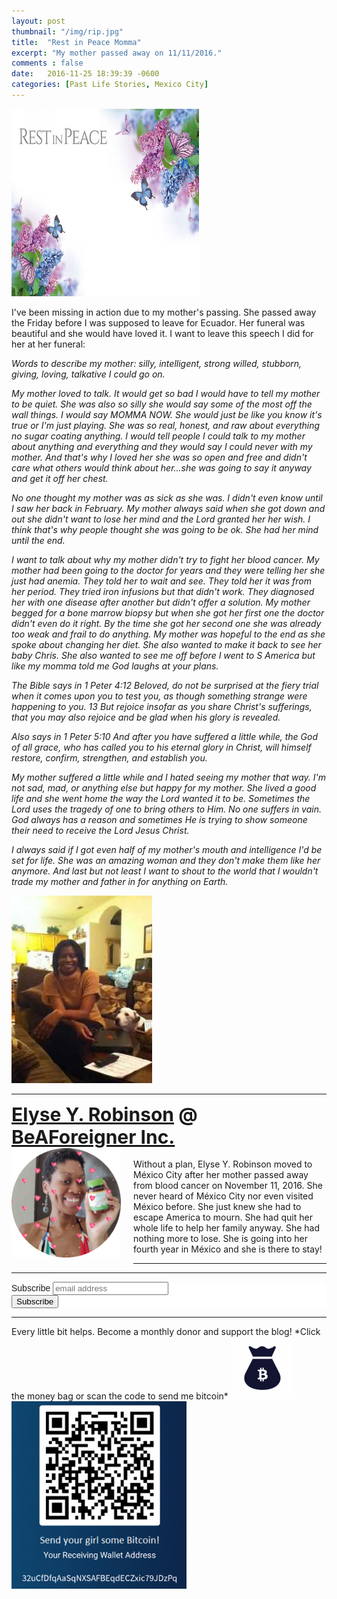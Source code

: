 ```yaml
---
layout: post
thumbnail: "/img/rip.jpg"
title:  "Rest in Peace Momma"
excerpt: "My mother passed away on 11/11/2016."
comments : false
date:   2016-11-25 18:39:39 -0600
categories: [Past Life Stories, Mexico City]
---
```


<img src="/img/rip.jpg" width="300" height="300" alt="RIP">

I've been missing in action due to my mother's passing. She passed away the Friday before I was supposed to leave for Ecuador. Her funeral was beautiful and she would have loved it. I want to leave this speech I did for her at her funeral:

<em>Words to describe my mother: silly, intelligent, strong willed, stubborn, giving, loving, talkative I could go on.</em>

<em>My mother loved to talk. It would get so bad I would have to tell my mother to be quiet. She was also so silly she would say some of the most off the wall things. I would say MOMMA NOW. She would just be like you know it's true or I'm just playing. She was so real, honest, and raw about everything no sugar coating anything. I would tell people I could talk to my mother about anything and everything and they would say I could never with my mother. And that's why I loved her she was so open and free and didn't care what others would think about her...she was going to say it anyway and get it off her chest.</em>

<em>No one thought my mother was as sick as she was. I didn't even know until I saw her back in February. My mother always said when she got down and out she didn't want to lose her mind and the Lord granted her her wish. I think that's why people thought she was going to be ok. She had her mind until the end.</em>

<em>I want to talk about why my mother didn't try to fight her blood cancer. My mother had been going to the doctor for years and they were telling her she just had anemia. They told her to wait and see. They told her it was from her period. They tried iron infusions but that didn't work. They diagnosed her with one disease after another but didn't offer a solution. My mother begged for a bone marrow biopsy but when she got her first one the doctor didn't even do it right. By the time she got her second one she was already too weak and frail to do anything. My mother was hopeful to the end as she spoke about changing her diet. She also wanted to make it back to see her baby Chris. She also wanted to see me off before I went to S America but like my momma told me God laughs at your plans.</em>

<em>The Bible says in 1 Peter 4:12 Beloved, do not be surprised at the fiery trial when it comes upon you to test you, as though something strange were happening to you. 13 But rejoice insofar as you share Christ's sufferings, that you may also rejoice and be glad when his glory is revealed.</em>

<em>Also says in 1 Peter 5:10 And after you have suffered a little while, the God of all grace, who has called you to his eternal glory in Christ, will himself restore, confirm, strengthen, and establish you.</em>

<em>My mother suffered a little while and I hated seeing my mother that way. I'm not sad, mad, or anything else but happy for my mother. She lived a good life and she went home the way the Lord wanted it to be. Sometimes the Lord uses the tragedy of one to bring others to Him. No one suffers in vain. God always has a reason and sometimes He is trying to show someone their need to receive the Lord Jesus Christ.</em>

<em>I always said if I got even half of my mother's mouth and intelligence I'd be set for life. She was an amazing woman and they don't make them like her anymore. And last but not least I want to shout to the world that I wouldn't trade my mother and father in for anything on Earth.</em>

<picture>
  <source srcset="/img/mom.webp" type="image/webp">
  <source srcset="/img/mom.jpg" type="image/jpeg">
<img src="/img/mom.jpg" alt="Beverly Ann Robinson">
</picture>
<br>

<hr>

<div style="font-size: 30px; font-weight: bold;"><a href="https://elyserobinson.com" target="_blank">Elyse Y. Robinson</a> @ <a href="https://www.beaforeigner.com" target="_blank">BeAForeigner Inc.</a></div>
<div style="float: left; padding: 0 20px 20px 0;"><img src="/img/me86.gif" width="175" height="175" alt="Elyse Y. Robinson"></div>
<br>
Without a plan, Elyse Y. Robinson moved to México City after her mother passed away from blood cancer on November 11, 2016. She never heard of México City nor even visited México before. She just knew she had to escape America to mourn. She had quit her whole life to help her family anyway. She had nothing more to lose. She is going into her fourth year in México and she is there to stay!

<hr>

<div class="sharethis-inline-share-buttons"></div>

<hr>

<!-- Begin Mailchimp Signup Form -->
<link href="//cdn-images.mailchimp.com/embedcode/horizontal-slim-10_7.css" rel="stylesheet" type="text/css">
<style type="text/css">
	#mc_embed_signup{background:#fff; clear:left; font:14px Helvetica,Arial,sans-serif; width:100%;}
	/* Add your own Mailchimp form style overrides in your site stylesheet or in this style block.
	   We recommend moving this block and the preceding CSS link to the HEAD of your HTML file. */
</style>
<div id="mc_embed_signup">
<form action="https://elyserobinson.us14.list-manage.com/subscribe/post?u=d8681ae8829338461cc453b4a&amp;id=f1fd37520f" method="post" id="mc-embedded-subscribe-form" name="mc-embedded-subscribe-form" class="validate" target="_blank" novalidate>
    <div id="mc_embed_signup_scroll">
	<label for="mce-EMAIL">Subscribe</label>
	<input type="email" value="" name="EMAIL" class="email" id="mce-EMAIL" placeholder="email address" required>
    <!-- real people should not fill this in and expect good things - do not remove this or risk form bot signups-->
    <div style="position: absolute; left: -5000px;" aria-hidden="true"><input type="text" name="b_d8681ae8829338461cc453b4a_f1fd37520f" tabindex="-1" value=""></div>
    <div class="clear"><input type="submit" value="Subscribe" name="subscribe" id="mc-embedded-subscribe" class="button"></div>
    </div>
</form>
</div>

<!--End mc_embed_signup-->

<hr>

<div class="text-align: center">
Every little bit helps. Become a monthly donor and support the blog! *Click the money bag or scan the code to send me bitcoin*
<a href="https://liberapay.com/elyserobinson" target="_blank"><img src="/img/419_money_bag_BTC_solid.gif" width="100" height="100" alt="Love Elyse? Send some money!"></a>

<picture>
  <source srcset="/img/bitcoin.webp" type="image/webp">
  <source srcset="/img/bitcoin.jpeg" type="image/jpeg">
  <img src="/img/bitcoin.jpeg" width="280" height="300" alt="Love Elyse? Send some bitcoin!">
</picture>
</div>
